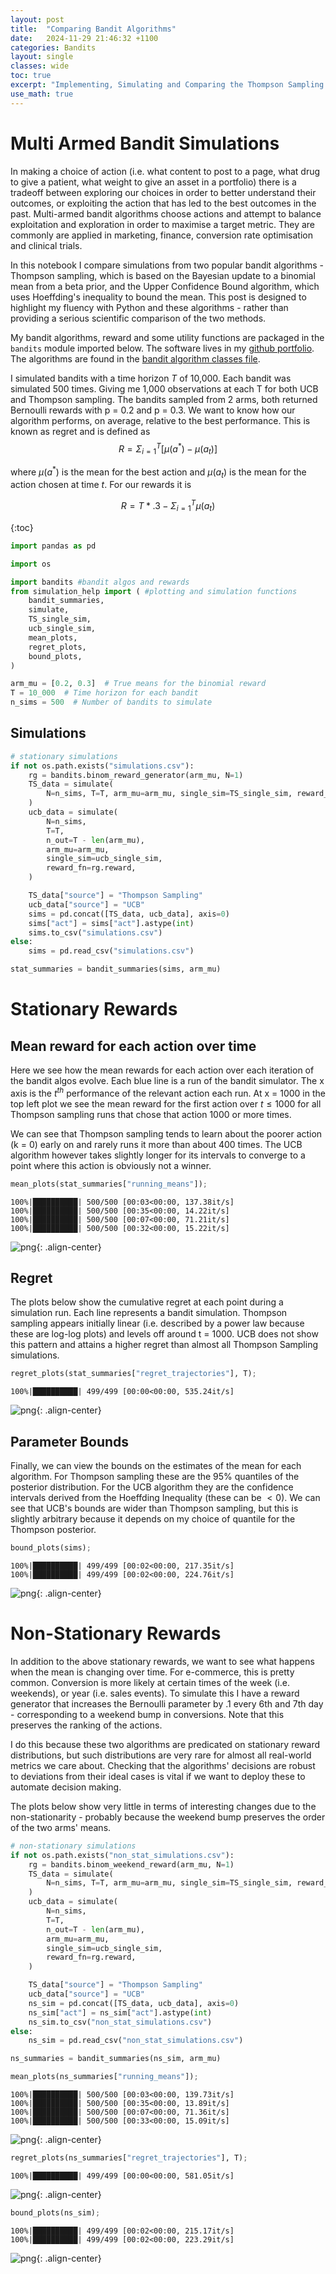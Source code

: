 ```yaml
---
layout: post
title:  "Comparing Bandit Algorithms"
date:   2024-11-29 21:46:32 +1100
categories: Bandits
layout: single
classes: wide
toc: true
excerpt: "Implementing, Simulating and Comparing the Thompson Sampling and Upper Confidence Bound algorithms"
use_math: true
---
```

<script type="text/x-mathjax-config">
    MathJax.Hub.Config({
    extensions: ["tex2jax.js"],
    jax: ["input/TeX", "output/HTML-CSS"],
    tex2jax: {
      inlineMath: [ ['$','$'], ["\\(","\\)"] ],
      displayMath: [ ['$$','$$'], ["\\[","\\]"] ],
      processEscapes: true
    },
    "HTML-CSS": { availableFonts: ["TeX"] }
  });
  </script>
<script src="https://cdn.mathjax.org/mathjax/latest/MathJax.js?config=TeX-AMS-MML_HTMLorMML" type="text/javascript"></script>
$\renewcommand{\hat}[1]{\widehat{#1}}$
# Multi Armed Bandit Simulations

In making a choice of action (i.e. what content to post to a page, what drug to give a patient, what weight to give an asset in a portfolio) there is a tradeoff between exploring our choices in order to better understand  their outcomes, or exploiting the action that has led to the best outcomes in the past. Multi-armed bandit algorithms choose actions and attempt to balance exploitation and exploration in order to maximise a target metric. They are commonly are applied in marketing, finance, conversion rate optimisation and clinical trials. 

In this notebook I compare simulations from two popular bandit algorithms - Thompson sampling, which is based on the Bayesian update to a binomial mean from a beta prior, and the Upper Confidence Bound algorithm, which uses Hoeffding's inequality to bound the mean. This post is designed to highlight my fluency with Python and these algorithms - rather than providing a serious scientific comparison of the two methods. 

My bandit algorithms, reward and some utility functions are packaged in the `bandits` module imported below. The software lives in my [github portfolio](https://github.com/c-ldwc/Portfolio/tree/main/Bandits/bandits). The algorithms are found in the [bandit algorithm classes file](https://github.com/c-ldwc/Portfolio/blob/main/Bandits/bandits/banditClasses.py). 

I simulated bandits with a time horizon $T$ of 10,000. Each bandit was simulated 500 times. Giving me 1,000 observations at each T for both UCB and Thompson sampling. The bandits sampled from 2 arms, both returned Bernoulli rewards with p = 0.2 and p = 0.3. We want to know how our algorithm performs, on average, relative to the best performance. This is known as regret and is defined as 
$$R = \Sigma_{i=1}^{T}\left[\mu(a^*) - \mu(a_t)\right]$$ 

where $\mu(a^*)$ is the mean for the best action and $\mu(a_t)$ is the mean for the action chosen at time $t$. For our rewards it is 

$$R = T*.3 - \Sigma_{i=1}^{T}\mu(a_t)$$

{:toc}


```python
import pandas as pd

import os

import bandits #bandit algos and rewards
from simulation_help import ( #plotting and simulation functions
    bandit_summaries,
    simulate,
    TS_single_sim,
    ucb_single_sim,
    mean_plots,
    regret_plots,
    bound_plots,
)

arm_mu = [0.2, 0.3]  # True means for the binomial reward
T = 10_000  # Time horizon for each bandit
n_sims = 500  # Number of bandits to simulate
```

## Simulations


```python
# stationary simulations
if not os.path.exists("simulations.csv"):
    rg = bandits.binom_reward_generator(arm_mu, N=1)
    TS_data = simulate(
        N=n_sims, T=T, arm_mu=arm_mu, single_sim=TS_single_sim, reward_fn=rg.reward
    )
    ucb_data = simulate(
        N=n_sims,
        T=T,
        n_out=T - len(arm_mu),
        arm_mu=arm_mu,
        single_sim=ucb_single_sim,
        reward_fn=rg.reward,
    )

    TS_data["source"] = "Thompson Sampling"
    ucb_data["source"] = "UCB"
    sims = pd.concat([TS_data, ucb_data], axis=0)
    sims["act"] = sims["act"].astype(int)
    sims.to_csv("simulations.csv")
else:
    sims = pd.read_csv("simulations.csv")

stat_summaries = bandit_summaries(sims, arm_mu)
```

# Stationary Rewards
## Mean reward for each action over time 

Here we see how the mean rewards for each action over each iteration of the bandit algos evolve. Each blue line is a run of the bandit simulator. The x axis is the $t^{th}$ performance of the relevant action each run. At x = 1000 in the top left plot we see the mean reward for the first action over $t\leq1000$ for all Thompson sampling runs that chose that action 1000 or more times. 

We can see that Thompson sampling tends to learn about the poorer action (k = 0) early on and rarely runs it more than about 400 times. The UCB algorithm however takes slightly longer for its intervals to converge to a point where this action is obviously not a winner. 


```python
mean_plots(stat_summaries["running_means"]);
```

    100%|██████████| 500/500 [00:03<00:00, 137.38it/s]
    100%|██████████| 500/500 [00:35<00:00, 14.22it/s]
    100%|██████████| 500/500 [00:07<00:00, 71.21it/s]
    100%|██████████| 500/500 [00:32<00:00, 15.22it/s]



    
![png](/assets/images/2024-11-30%20Comparing%20Bandit%20Algorithms_7_1.png){: .align-center}
    


## Regret
The plots below show the cumulative regret at each point during a simulation run. Each line represents a bandit simulation. Thompson sampling appears initially linear (i.e. described by a power law because these are log-log plots) and levels off around t = 1000. UCB does not show this pattern and attains a higher regret than almost all Thompson Sampling simulations. 


```python
regret_plots(stat_summaries["regret_trajectories"], T);
```

    100%|██████████| 499/499 [00:00<00:00, 535.24it/s]



    
![png](/assets/images/2024-11-30%20Comparing%20Bandit%20Algorithms_9_1.png){: .align-center}
    


## Parameter Bounds

Finally, we can view the bounds on the estimates of the mean for each algorithm. For Thompson sampling these are the 95% quantiles of the posterior distribution. For the UCB algorithm they are the confidence intervals derived from the Hoeffding Inequality (these can be $\lt 0$).  We can see that UCB's bounds are wider than Thompson sampling, but this is slightly arbitrary because it depends on my choice of quantile for the Thompson posterior. 


```python
bound_plots(sims);
```

    100%|██████████| 499/499 [00:02<00:00, 217.35it/s]
    100%|██████████| 499/499 [00:02<00:00, 224.76it/s]



    
![png](/assets/images/2024-11-30%20Comparing%20Bandit%20Algorithms_11_1.png){: .align-center}
    


# Non-Stationary Rewards

In addition to the above stationary rewards, we want to see what happens when the mean is changing over time. For e-commerce, this is pretty common. Conversion is more likely at certain times of the week (i.e. weekends), or year (i.e. sales events). To simulate this I have a reward generator that increases the Bernoulli parameter by .1 every 6th and 7th day - corresponding to a weekend bump in conversions. Note that this preserves the ranking of the actions. 

I do this because these two algorithms are predicated on stationary reward distributions, but such distributions are very rare for almost all real-world metrics we care about. Checking that the algorithms' decisions are robust to deviations from their ideal cases is vital if we want to deploy these to automate decision making.

The plots below show very little in terms of interesting changes due to the non-stationarity - probably because the weekend bump preserves the order of the two arms' means. 


```python
# non-stationary simulations
if not os.path.exists("non_stat_simulations.csv"):
    rg = bandits.binom_weekend_reward(arm_mu, N=1)
    TS_data = simulate(
        N=n_sims, T=T, arm_mu=arm_mu, single_sim=TS_single_sim, reward_fn=rg.reward
    )
    ucb_data = simulate(
        N=n_sims,
        T=T,
        n_out=T - len(arm_mu),
        arm_mu=arm_mu,
        single_sim=ucb_single_sim,
        reward_fn=rg.reward,
    )

    TS_data["source"] = "Thompson Sampling"
    ucb_data["source"] = "UCB"
    ns_sim = pd.concat([TS_data, ucb_data], axis=0)
    ns_sim["act"] = ns_sim["act"].astype(int)
    ns_sim.to_csv("non_stat_simulations.csv")
else:
    ns_sim = pd.read_csv("non_stat_simulations.csv")

ns_summaries = bandit_summaries(ns_sim, arm_mu)
```


```python
mean_plots(ns_summaries["running_means"]);
```

    100%|██████████| 500/500 [00:03<00:00, 139.73it/s]
    100%|██████████| 500/500 [00:35<00:00, 13.89it/s]
    100%|██████████| 500/500 [00:07<00:00, 71.36it/s]
    100%|██████████| 500/500 [00:33<00:00, 15.09it/s]



    
![png](/assets/images/2024-11-30%20Comparing%20Bandit%20Algorithms_14_1.png){: .align-center}
    



```python
regret_plots(ns_summaries["regret_trajectories"], T);
```

    100%|██████████| 499/499 [00:00<00:00, 581.05it/s]



    
![png](/assets/images/2024-11-30%20Comparing%20Bandit%20Algorithms_15_1.png){: .align-center}
    



```python
bound_plots(ns_sim);
```

    100%|██████████| 499/499 [00:02<00:00, 215.17it/s]
    100%|██████████| 499/499 [00:02<00:00, 223.29it/s]



    
![png](/assets/images/2024-11-30%20Comparing%20Bandit%20Algorithms_16_1.png){: .align-center}
    

